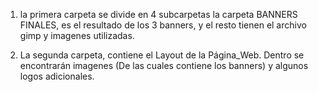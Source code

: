 1. la primera carpeta se divide en 4 subcarpetas la carpeta BANNERS FINALES, es el resultado de los 3 banners, y el resto tienen el archivo gimp y imagenes utilizadas.

2. La segunda carpeta, contiene el Layout de la Página_Web. Dentro se encontrarán imagenes (De las cuales contiene los banners) y algunos logos adicionales.
